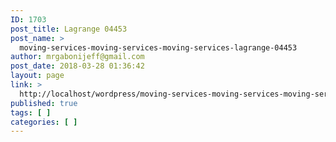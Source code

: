 ```yaml
---
ID: 1703
post_title: Lagrange 04453
post_name: >
  moving-services-moving-services-moving-services-lagrange-04453
author: mrgabonijeff@gmail.com
post_date: 2018-03-28 01:36:42
layout: page
link: >
  http://localhost/wordpress/moving-services-moving-services-moving-services-lagrange-04453/
published: true
tags: [ ]
categories: [ ]
---
```

